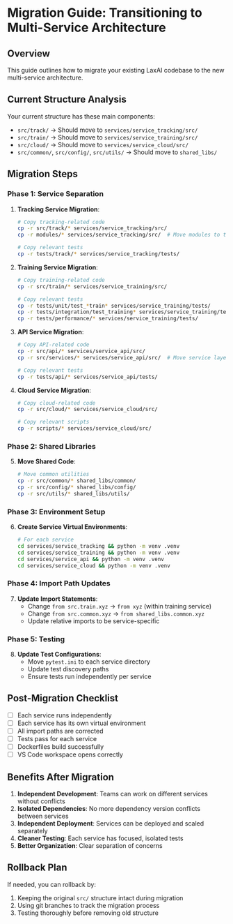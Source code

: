# Migration Guide: Transitioning to Multi-Service Architecture

## Overview

This guide outlines how to migrate your existing LaxAI codebase to the new multi-service architecture.

## Current Structure Analysis

Your current structure has these main components:

- `src/track/` → Should move to `services/service_tracking/src/`
- `src/train/` → Should move to `services/service_training/src/`
- `src/cloud/` → Should move to `services/service_cloud/src/`
- `src/common/`, `src/config/`, `src/utils/` → Should move to `shared_libs/`

## Migration Steps

### Phase 1: Service Separation

1. **Tracking Service Migration**:

   ```bash
   # Copy tracking-related code
   cp -r src/track/* services/service_tracking/src/
   cp -r modules/* services/service_tracking/src/  # Move modules to tracking service

   # Copy relevant tests
   cp -r tests/track/* services/service_tracking/tests/
   ```

2. **Training Service Migration**:

   ```bash
   # Copy training-related code
   cp -r src/train/* services/service_training/src/

   # Copy relevant tests
   cp -r tests/unit/test_*train* services/service_training/tests/
   cp -r tests/integration/test_training* services/service_training/tests/
   cp -r tests/performance/* services/service_training/tests/
   ```

3. **API Service Migration**:

   ```bash
   # Copy API-related code
   cp -r src/api/* services/service_api/src/
   cp -r src/services/* services/service_api/src/  # Move service layer to API

   # Copy relevant tests
   cp -r tests/api/* services/service_api/tests/
   ```

4. **Cloud Service Migration**:

   ```bash
   # Copy cloud-related code
   cp -r src/cloud/* services/service_cloud/src/

   # Copy relevant scripts
   cp -r scripts/* services/service_cloud/src/
   ```

### Phase 2: Shared Libraries

5. **Move Shared Code**:
   ```bash
   # Move common utilities
   cp -r src/common/* shared_libs/common/
   cp -r src/config/* shared_libs/config/
   cp -r src/utils/* shared_libs/utils/
   ```

### Phase 3: Environment Setup

6. **Create Service Virtual Environments**:
   ```bash
   # For each service
   cd services/service_tracking && python -m venv .venv
   cd services/service_training && python -m venv .venv
   cd services/service_api && python -m venv .venv
   cd services/service_cloud && python -m venv .venv
   ```

### Phase 4: Import Path Updates

7. **Update Import Statements**:
   - Change `from src.train.xyz` → `from xyz` (within training service)
   - Change `from src.common.xyz` → `from shared_libs.common.xyz`
   - Update relative imports to be service-specific

### Phase 5: Testing

8. **Update Test Configurations**:
   - Move `pytest.ini` to each service directory
   - Update test discovery paths
   - Ensure tests run independently per service

## Post-Migration Checklist

- [ ] Each service runs independently
- [ ] Each service has its own virtual environment
- [ ] All import paths are corrected
- [ ] Tests pass for each service
- [ ] Dockerfiles build successfully
- [ ] VS Code workspace opens correctly

## Benefits After Migration

1. **Independent Development**: Teams can work on different services without conflicts
2. **Isolated Dependencies**: No more dependency version conflicts between services
3. **Independent Deployment**: Services can be deployed and scaled separately
4. **Cleaner Testing**: Each service has focused, isolated tests
5. **Better Organization**: Clear separation of concerns

## Rollback Plan

If needed, you can rollback by:

1. Keeping the original `src/` structure intact during migration
2. Using git branches to track the migration process
3. Testing thoroughly before removing old structure
